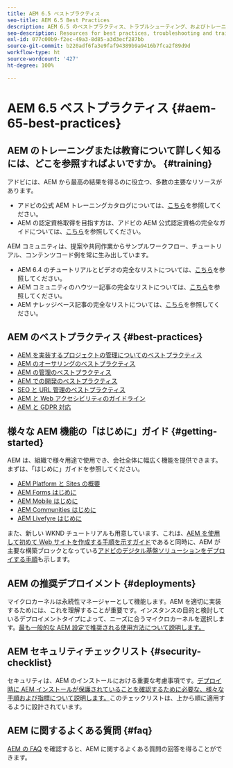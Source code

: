 ```yaml
---
title: AEM 6.5 ベストプラクティス
seo-title: AEM 6.5 Best Practices
description: AEM 6.5 のベストプラクティス、トラブルシューティング、およびトレーニングに関するリソース
seo-description: Resources for best practices, troubleshooting and training for AEM 6.5
exl-id: 077c00b9-f2ec-49a3-8d85-a3d3ecf287bb
source-git-commit: b220adf6fa3e9faf94389b9a9416b7fca2f89d9d
workflow-type: ht
source-wordcount: '427'
ht-degree: 100%

---
```


# AEM 6.5 ベストプラクティス {#aem-65-best-practices}

## AEM のトレーニングまたは教育について詳しく知るには、どこを参照すればよいですか。 {#training}

アドビには、AEM から最高の結果を得るのに役立つ、多数の主要なリソースがあります。

* アドビの公式 AEM トレーニングカタログについては、[こちら](https://training.adobe.com/training/current-courses.html#solution=adobeExperienceManager&amp;p=1)を参照してください。
* AEM の認定資格取得を目指す方は、アドビの AEM 公式認定資格の完全なガイドについては、[こちら](https://training.adobe.com/certification/exams.html#p=1&amp;solution=adobeExperienceManager)を参照してください。

AEM コミュニティは、提案や共同作業からサンプルワークフロー、チュートリアル、コンテンツコード例を常に生み出しています。

* AEM 6.4 のチュートリアルとビデオの完全なリストについては、[こちら](https://helpx.adobe.com/jp/experience-manager/kt/index/aem-6-5-videos.html)を参照してください。
* AEM コミュニティのハウツー記事の完全なリストについては、[こちら](https://helpx.adobe.com/jp/experience-manager/topics/how-to.html)を参照してください。
* AEM ナレッジベース記事の完全なリストについては、[こちら](https://helpx.adobe.com/jp/experience-manager/kb/index/full_kb_list.html)を参照してください。

## AEM のベストプラクティス {#best-practices}

* [AEM を実装するプロジェクトの管理についてのベストプラクティス](/help/managing/best-practices.md)
* [AEM のオーサリングのベストプラクティス](/help/sites-authoring/best-practices.md)
* [AEM の管理のベストプラクティス](/help/sites-administering/administer-best-practices.md)
* [AEM での開発のベストプラクティス](/help/sites-developing/best-practices.md)
* [SEO と URL 管理のベストプラクティス](/help/managing/seo-and-url-management.md)
* [AEM と Web アクセシビリティのガイドライン](/help/managing/web-accessibility.md)
* [AEM と GDPR 対応](/help/managing/data-protection-and-privacy.md)

## 様々な AEM 機能の「はじめに」ガイド {#getting-started}

AEM は、組織で様々用途で使用でき、会社全体に幅広く機能を提供できます。まずは、「はじめに」ガイドを参照してください。

* [AEM Platform と Sites の概要](/help/sites-deploying/deploy.md#getting-started)
* [AEM Forms はじめに](/help/forms/using/introduction-aem-forms.md)
* [AEM Mobile はじめに](/help/mobile/getting-started-aem-mobile.md)
* [AEM Communities はじめに](/help/communities/getting-started.md)
* [AEM Livefyre はじめに](https://answers.livefyre.com/developers/getting-started/)

また、新しい WKND チュートリアルも用意しています、これは、[AEM を使用して初めて Web サイトを作成する手順を示すガイド](https://docs.adobe.com/content/help/ja-JP/experience-manager-learn/getting-started-wknd-tutorial-develop/overview.html)であると同時に、AEM が主要な構築ブロックとなっている[アドビのデジタル基盤ソリューションをデプロイする手順](https://helpx.adobe.com/marketing-cloud/how-to/digital-foundation.html)も示します。

## AEM の推奨デプロイメント {#deployments}

マイクロカーネルは永続性マネージャーとして機能します。AEM を適切に実装するためには、これを理解することが重要です。インスタンスの目的と検討しているデプロイメントタイプによって、ニーズに合うマイクロカーネルを選択します。[最も一般的な AEM 設定で推奨される使用方法について説明します。](/help/sites-deploying/recommended-deploys.md)

## AEM セキュリティチェックリスト {#security-checklist}

セキュリティは、AEM のインストールにおける重要な考慮事項です。[デプロイ時に AEM インストールが保護されていることを確認するために必要な、様々な手順および指標について説明します。](/help/sites-administering/security-checklist.md)このチェックリストは、上から順に適用するように設計されています。

## AEM に関するよくある質問 {#faq}

[AEM の FAQ](/help/sites-administering/aem-faqs.md) を確認すると、AEM に関するよくある質問の回答を得ることができます。
